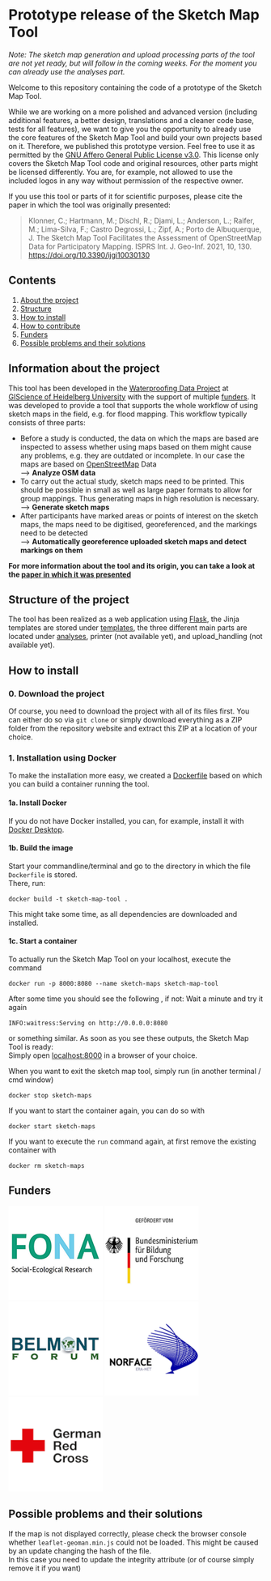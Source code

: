 # Prototype release of the Sketch Map Tool
*Note: The sketch map generation and upload processing parts of the tool are not yet ready, but will follow in the 
coming weeks. For the moment you can already use the analyses part.*

Welcome to this repository containing the code of a prototype of the Sketch Map Tool.  
  
While we are working on a more polished and advanced version (including additional features, a better design, 
translations and a cleaner code base, tests for all features), we want to give you the opportunity to already use the 
core features of the Sketch Map Tool and build your own projects based on it. Therefore, we published this prototype 
version. Feel free to use it as permitted by the [GNU Affero General Public License v3.0](LICENSE). This license only
covers the Sketch Map Tool code and original resources, other parts might be licensed differently. You are, for example,
not allowed to use the included logos in any way without permission of the respective owner.
  
If you use this tool or parts of it for scientific purposes, please cite the paper in which the tool
was originally presented:  
> Klonner, C.; Hartmann, M.; Dischl, R.; Djami, L.; Anderson, L.; Raifer, M.; Lima-Silva, F.; Castro Degrossi, L.; Zipf, A.; Porto de Albuquerque, J. The Sketch Map Tool Facilitates the Assessment of OpenStreetMap Data for Participatory Mapping. ISPRS Int. J. Geo-Inf. 2021, 10, 130. https://doi.org/10.3390/ijgi10030130 
  
  
## Contents
1. [About the project](#information-about-the-project)
2. [Structure](#structure-of-the-project)
3. [How to install](#how-to-install)
4. [How to contribute](#how-to-contribute)
5. [Funders](#funders)
6. [Possible problems and their solutions](#possible-problems-and-their-solutions)


## Information about the project

This tool has been developed in the 
[Waterproofing Data Project](https://warwick.ac.uk/fac/arts/schoolforcross-facultystudies/igsd/research/waterproofingdata/)
at [GIScience of Heidelberg University](https://www.geog.uni-heidelberg.de/gis/index_en.html) with the support of 
multiple [funders](#funders). 
It was developed to provide a tool that supports the whole workflow of using sketch maps in the field, e.g. for flood 
mapping. This workflow typically consists of three parts:  
* Before a study is conducted, the data on which the maps are based are inspected to assess whether using maps based on
them might cause any problems, e.g. they are outdated or incomplete. In our case the maps are based on [OpenStreetMap](https://www.openstreetmap.org/)
Data  
--> **Analyze OSM data**
* To carry out the actual study, sketch maps need to be printed. This should be possible in small as well as large paper 
formats to allow for group mappings. Thus generating maps in high resolution is necessary.  
--> **Generate sketch maps**
* After participants have marked areas or points of interest on the sketch maps, the maps need to be digitised, 
georeferenced, and the markings need to be detected  
--> **Automatically georeference uploaded sketch maps and detect markings on them**  
  
**For more information about the tool and its origin, you can take a look at the [paper in which it was presented](https://www.mdpi.com/2220-9964/10/3/130)**
## Structure of the project

The tool has been realized as a web application using [Flask](https://flask.palletsprojects.com/), the Jinja templates 
are stored under [templates](templates), the three different main parts are located under [analyses](analyses),
printer (not available yet), and upload_handling (not available yet).

## How to install
### 0. Download the project
Of course, you need to download the project with all of its files first. You can either do so via `git clone`
or simply download everything as a ZIP folder from the repository website and extract this ZIP at a location of your 
choice.

### 1. Installation using Docker
To make the installation more easy, we created a [Dockerfile](Dockerfile) based on which you can build a container 
running the tool. 
#### 1a. Install Docker
If you do not have Docker installed, you can, for example, install it with [Docker Desktop](https://www.docker.com/get-started/).

#### 1b. Build the image
Start your commandline/terminal and go to the directory in which the file `Dockerfile` is stored.  
There, run:
```
docker build -t sketch-map-tool .
```
This might take some time, as all dependencies are downloaded and installed.

#### 1c. Start a container
To actually run the Sketch Map Tool on your localhost, execute the command
```
docker run -p 8000:8080 --name sketch-maps sketch-map-tool
```
After some time you should see the following , if not: Wait a minute and try it again  
```
INFO:waitress:Serving on http://0.0.0.0:8080
```
or something similar. As soon as you see these outputs, the Sketch Map Tool is ready:  
Simply open [localhost:8000](localhost:8000) in a browser of your choice.  
  
When you want to exit the sketch map tool, simply run (in another terminal / cmd window)
```
docker stop sketch-maps
```  
If you want to start the container again, you can do so with  
```
docker start sketch-maps
```
If you want to execute the `run` command again, at first remove the existing container with
```
docker rm sketch-maps
```


## Funders  
![](static/img/logo_fona.png)
![](static/img/logo_bmbf.png)
![](static/img/logo_belmont_forum.png)
![](static/img/logo_norface.png)
![](static/img/logo_drk.png)



## Possible problems and their solutions
If the map is not displayed correctly, please check the browser console whether `leaflet-geoman.min.js` could not be 
loaded. This might be caused by an update changing the hash of the file.  
In this case you need to update the integrity attribute (or of course simply remove it if you want)